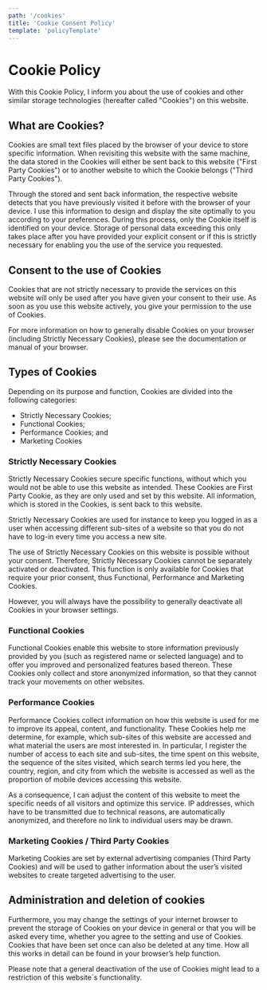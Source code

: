 ```yaml
---
path: '/cookies'
title: 'Cookie Consent Policy'
template: 'policyTemplate'
---
```


# Cookie Policy

With this Cookie Policy, I inform you about the use of cookies and other similar storage technologies (hereafter called "Cookies") on this website.

## What are Cookies?

Cookies are small text files placed by the browser of your device to store specific information. When revisiting this website with the same machine, the data stored in the Cookies will either be sent back to this website ("First Party Cookies") or to another website to which the Cookie belongs ("Third Party Cookies").

Through the stored and sent back information, the respective website detects that you have previously visited it before with the browser of your device. I use this information to design and display the site optimally to you according to your preferences. During this process, only the Cookie itself is identified on your device. Storage of personal data exceeding this only takes place after you have provided your explicit consent or if this is strictly necessary for enabling you the use of the service you requested.

## Consent to the use of Cookies

Cookies that are not strictly necessary to provide the services on this website will only be used after you have given your consent to their use. As soon as you use this website actively, you give your permission to the use of Cookies.

For more information on how to generally disable Cookies on your browser (including Strictly Necessary Cookies), please see the documentation or manual of your browser.

## Types of Cookies

Depending on its purpose and function, Cookies are divided into the following categories:

- Strictly Necessary Cookies;
- Functional Cookies;
- Performance Cookies; and
- Marketing Cookies

### Strictly Necessary Cookies

Strictly Necessary Cookies secure specific functions, without which you would not be able to use this website as intended. These Cookies are First Party Cookie, as they are only used and set by this website. All information, which is stored in the Cookies, is sent back to this website.

Strictly Necessary Cookies are used for instance to keep you logged in as a user when accessing different sub-sites of a website so that you do not have to log-in every time you access a new site.

The use of Strictly Necessary Cookies on this website is possible without your consent. Therefore, Strictly Necessary Cookies cannot be separately activated or deactivated. This function is only available for Cookies that require your prior consent, thus Functional, Performance and Marketing Cookies.

However, you will always have the possibility to generally deactivate all Cookies in your browser settings.

### Functional Cookies

Functional Cookies enable this website to store information previously provided by you (such as registered name or selected language) and to offer you improved and personalized features based thereon. These Cookies only collect and store anonymized information, so that they cannot track your movements on other websites.

### Performance Cookies

Performance Cookies collect information on how this website is used for me to improve its appeal, content, and functionality. These Cookies help me determine, for example, which sub-sites of this website are accessed and what material the users are most interested in. In particular, I register the number of access to each site and sub-sites, the time spent on this website, the sequence of the sites visited, which search terms led you here, the country, region, and city from which the website is accessed as well as the proportion of mobile devices accessing this website.

As a consequence, I can adjust the content of this website to meet the specific needs of all visitors and optimize this service. IP addresses, which have to be transmitted due to technical reasons, are automatically anonymized, and therefore no link to individual users may be drawn.

### Marketing Cookies / Third Party Cookies

Marketing Cookies are set by external advertising companies (Third Party Cookies) and will be used to gather information about the user’s visited websites to create targeted advertising to the user.

## Administration and deletion of cookies

Furthermore, you may change the settings of your internet browser to prevent the storage of Cookies on your device in general or that you will be asked every time, whether you agree to the setting and use of Cookies. Cookies that have been set once can also be deleted at any time. How all this works in detail can be found in your browser’s help function.

Please note that a general deactivation of the use of Cookies might lead to a restriction of this website´s functionality.
